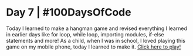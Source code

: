 # Day 7 | #100DaysOfCode
Today I learned to make a hangman game and revised everything I learned in earlier days like for loop, while loop, importing modules, if-else statements and more! As a child, when I was in school, I loved playing this game on my mobile phone, today I learned to make it. [Click here to play!](https://replit.com/@nabinbhatt/hangman-game?embed=1&output=1)